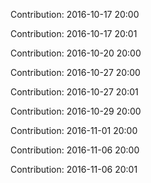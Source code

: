 Contribution: 2016-10-17 20:00

Contribution: 2016-10-17 20:01

Contribution: 2016-10-20 20:00

Contribution: 2016-10-27 20:00

Contribution: 2016-10-27 20:01

Contribution: 2016-10-29 20:00

Contribution: 2016-11-01 20:00

Contribution: 2016-11-06 20:00

Contribution: 2016-11-06 20:01

